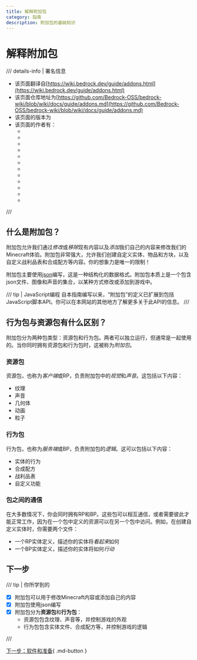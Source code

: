 ```yaml
---
title: 解释附加包
category: 指南
description: 附加包的基础知识
---
```


# 解释附加包

/// details-info | 署名信息
- 该页面翻译自[https://wiki.bedrock.dev/guide/addons.html](https://wiki.bedrock.dev/guide/addons.html)
- 该页面仓库地址为[https://github.com/Bedrock-OSS/bedrock-wiki/blob/wiki/docs/guide/addons.md](https://github.com/Bedrock-OSS/bedrock-wiki/blob/wiki/docs/guide/addons.md)
- 该页面的版本为<!-- md:samp Bedrock-OSS/bedrock-wiki@9ad60cd0a2743e3ed5a7aa2af010e4e5987e218b -->
- 该页面的作者有：
    - <!-- md:samp @SirLich -->
    - <!-- md:samp @Dreamedc2015 -->
    - <!-- md:samp @sermah -->
    - <!-- md:samp @cda94581 -->
    - <!-- md:samp @RedSmarty -->
    - <!-- md:samp @TheItsNameless -->
    - <!-- md:samp @MedicalJewel105 -->
    - <!-- md:samp @ChibiMango -->
    - <!-- md:samp @profeplaysminecraft -->
    - <!-- md:samp @retr0cube -->
    - <!-- md:samp @SmokeyStack -->
    - <!-- md:samp @QuazChick -->
///

## 什么是附加包？

附加包允许我们通过*修改*或*移除*现有内容以及*添加*我们自己的内容来修改我们的Minecraft体验。附加包非常强大，允许我们创建自定义实体、物品和方块，以及自定义战利品表和合成配方等内容。你的想象力是唯一的限制！

附加包主要使用[json](../guide/understanding-json.md)编写，这是一种结构化的数据格式。附加包本质上是一个包含json文件、图像和声音的集合，以某种方式修改或添加到游戏中。

/// tip | JavaScript编程
自本指南编写以来，“附加包”的定义已扩展到包括JavaScript脚本API。你可以在本网站的其他地方了解更多关于此API的信息。
///

## 行为包与资源包有什么区别？

附加包分为两种包类型：资源包和行为包。两者可以独立运行，但通常是一起使用的。当你同时拥有资源包和行为包时，这被称为*附加包*。

### 资源包

资源包，也称为*客户端*或RP，负责附加包中的*视觉*和*声音*。这包括以下内容：

- 纹理
- 声音
- 几何体
- 动画
- 粒子

### 行为包

行为包，也称为*服务端*或BP，负责附加包的*逻辑*。这可以包括以下内容：

- 实体的行为
- 合成配方
- 战利品表
- 自定义功能

### 包之间的通信

在大多数情况下，你会同时拥有RP和BP。这些包可以相互通信，或者需要彼此才能正常工作，因为在一个包中定义的资源可以在另一个包中访问。例如，在创建自定义实体时，你需要两个文件：

- 一个RP实体定义，描述你的实体将*看起来*如何
- 一个BP实体定义，描述你的实体将如何*行动*

## 下一步

/// tip | 你所学到的

- [x] 附加包可以用于修改Minecraft内容或添加自己的内容
- [x] 附加包使用json编写
- [x] 附加包分为**资源包**和**行为包**：
    - 资源包包含纹理、声音等，并控制游戏的外观
    - 行为包包含实体文件、合成配方等，并控制游戏的逻辑

///

[下一步：软件和准备](./software-preparation.md){ .md-button }